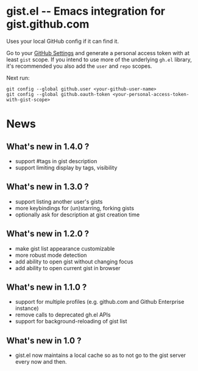 
gist.el -- Emacs integration for gist.github.com
================================================

Uses your local GitHub config if it can find it.

Go to your [GitHub Settings](https://github.com/settings/tokens) and generate
a personal access token with at least `gist` scope. If you intend to use more
of the underlying `gh.el` library, it's recommended you also add the `user` and
`repo` scopes.

Next run:

``` Shell
git config --global github.user <your-github-user-name>
git config --global github.oauth-token <your-personal-access-token-with-gist-scope>
```

News
====

What's new in 1.4.0 ?
---------------------

* support #tags in gist description
* support limiting display by tags, visibility

What's new in 1.3.0 ?
---------------------

* support listing another user's gists
* more keybindings for (un)starring, forking gists
* optionally ask for description at gist creation time

What's new in 1.2.0 ?
---------------------

* make gist list appearance customizable
* more robust mode detection
* add ability to open gist without changing focus
* add ability to open current gist in browser

What's new in 1.1.0 ?
---------------------

* support for multiple profiles (e.g. github.com and Github Enterprise instance)
* remove calls to deprecated gh.el APIs
* support for background-reloading of gist list

What's new in 1.0 ?
-------------------

* gist.el now maintains a local cache so as to not go to the gist server every now and then.